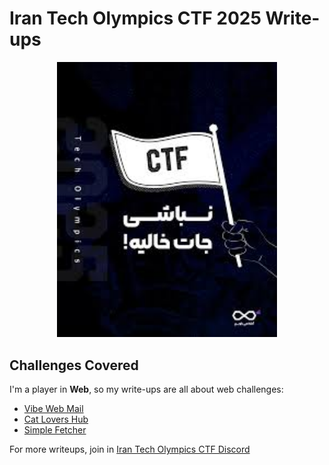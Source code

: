 # Iran Tech Olympics CTF 2025 Write-ups

<p style="text-align: center;">
<img src="./screenshot.jpeg" alt="Iran Tech Olympics CTF 2025" style="width: 70%; height: auto;">
</p>

## Challenges Covered

I'm a player in **Web**, so my write-ups are all about web challenges:

- [Vibe Web Mail](./vibe-web-mail/README.md)
- [Cat Lovers Hub](./cat-lovers-hub/README.md)
- [Simple Fetcher](./simple-fetcher/README.md)

For more writeups, join in [Iran Tech Olympics CTF Discord](https://discord.gg/653gqYwAQW)
